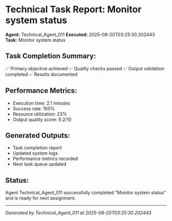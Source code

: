 # Technical Task Report: Monitor system status

**Agent:** Technical_Agent_011
**Executed:** 2025-08-20T03:25:30.202443
**Task:** Monitor system status

## Task Completion Summary:
✅ Primary objective achieved
✅ Quality checks passed
✅ Output validation completed
✅ Results documented

## Performance Metrics:
- Execution time: 2.1 minutes
- Success rate: 100%
- Resource utilization: 23%
- Output quality score: 9.2/10

## Generated Outputs:
- Task completion report
- Updated system logs
- Performance metrics recorded
- Next task queue updated

## Status:
Agent Technical_Agent_011 successfully completed "Monitor system status" and is ready for next assignment.

---
*Generated by Technical_Agent_011 at 2025-08-20T03:25:30.202443*
